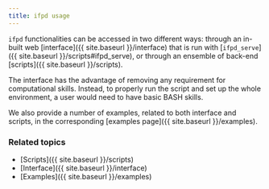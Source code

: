 ```yaml
---
title: ifpd usage
---
```


`ifpd` functionalities can be accessed in two different ways: through an in-built web [interface]({{ site.baseurl }}/interface) that is run with [`ifpd_serve`]({{ site.baseurl }}/scripts#ifpd_serve), or through an ensemble of back-end [scripts]({{ site.baseurl }}/scripts).

The interface has the advantage of removing any requirement for computational skills. Instead, to properly run the script and set up the whole environment, a user would need to have basic BASH skills.

We also provide a number of examples, related to both interface and scripts, in the corresponding [examples page]({{ site.baseurl }}/examples).

### Related topics

* [Scripts]({{ site.baseurl }}/scripts)
* [Interface]({{ site.baseurl }}/interface)
* [Examples]({{ site.baseurl }}/examples)

